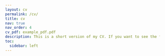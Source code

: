 ```yaml
---
layout: cv
permalink: /cv/
title: cv
nav: true
nav_order: 4
cv_pdf: example_pdf.pdf
description: This is a short version of my CV. If you want to see the full version, click on the link right of this description.
toc:
  sidebar: left
---
```

